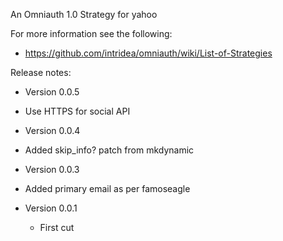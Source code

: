 An Omniauth 1.0 Strategy for yahoo

For more information see the following:

 * https://github.com/intridea/omniauth/wiki/List-of-Strategies

Release notes:

 * Version 0.0.5

  - Use HTTPS for social API

 * Version 0.0.4
 
  - Added skip_info? patch from mkdynamic

 * Version 0.0.3
 
  - Added primary email as per famoseagle
  
 * Version 0.0.1

   - First cut

